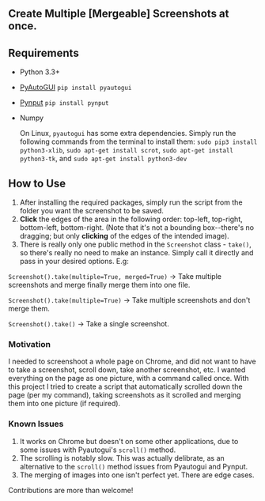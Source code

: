 ## Create Multiple [Mergeable] Screenshots at once.

## Requirements
  - Python 3.3+
  - [PyAutoGUI](https://pyautogui.readthedocs.io/en/latest/index.html)    ```pip install pyautogui```
  - [Pynput](https://pynput.readthedocs.io/en/latest/#)     ```pip install pynput```
  - Numpy
  
    On Linux, ```pyautogui``` has some extra dependencies. Simply run the following commands from the terminal to install them:
    ```sudo pip3 install python3-xlib```, 
    ```sudo apt-get install scrot```, 
    ```sudo apt-get install python3-tk```, and 
    ```sudo apt-get install python3-dev``` 
  
## How to Use
  1. After installing the required packages, simply run the script from the folder you want the screenshot to be saved.
  2. **Click** the edges of the area in the following order: top-left, top-right, bottom-left, bottom-right. (Note that it's not a bounding box--there's no dragging; but only **clicking** of the edges of the intended image).
  3. There is really only one public method in the ```Screenshot``` class - ```take()```, so there's really no need to make an instance.
  Simply call it directly and pass in your desired options. E.g:
  
  ```Screenshot().take(multiple=True, merged=True)``` -> Take multiple screenshots and merge finally merge them into one file.
  
  ```Screenshot().take(multiple=True)``` -> Take multiple screenshots and don't merge them.
  
  ```Screenshot().take()``` -> Take a single screenshot.
  
### Motivation
I needed to screenshoot a whole page on Chrome, and did not want to have to take a screenshot, scroll down, take another screenshot, etc. I wanted everything on the page as one picture, with a command called once. With this project I tried to create a script that automatically scrolled down the page (per my command), taking screenshots as it scrolled and merging them into one picture (if required). 

### Known Issues
1. It works on Chrome but doesn't on some other applications, due to some issues with Pyautogui's ```scroll()``` method.
2. The scrolling is notably slow. This was actually delibrate, as an alternative to the ```scroll()``` method issues from Pyautogui and Pynput.
3. The merging of images into one isn't perfect yet. There are edge cases.

Contributions are more than welcome!

